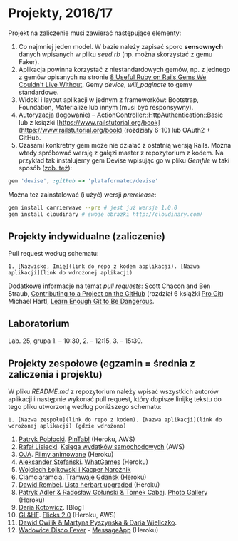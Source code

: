 # Projekty, 2016/17

Projekt na zaliczenie musi zawierać następujące elementy:

1. Co najmniej jeden model. W bazie należy zapisać sporo **sensownych** danych wpisanych w pliku _seed.rb_
  (np. można skorzystać z gemu Faker).
1. Aplikacja powinna korzystać z niestandardowych gemów, np. z jednego
  z gemów opisanych na stronie [8 Useful Ruby on Rails Gems We Couldn't Live Without](http://blog.planetargon.com/entries/8-useful-ruby-on-rails-gems-we-couldnt-live-without?__s=jvsvsq3unktoidfpqwzm).
  Gemy _device_, _will_paginate_ to gemy standardowe.
1. Widoki i layout aplikacji w jednym z frameworków:
   Bootstrap, Foundation, Materialize lub innym (musi być responsywny).
1. Autoryzacja (logowanie) – [ActionController::HttpAuthentication::Basic](http://edgeapi.rubyonrails.org/classes/ActionController/HttpAuthentication/Basic.html)
   lub z książki [https://www.railstutorial.org/book](https://www.railstutorial.org/book)
   (rozdziały 6-10) lub OAuth2 + GitHub.
1. Czasami konkretny gem może nie działać z ostatnią wersją Rails. Można wtedy spróbować
  wersję z gałęzi master z repozytorium z kodem. Na przykład tak instalujemy
  gem Devise wpisując go w pliku _Gemfile_ w taki sposób
  ([zob. też](http://bundler.io/git.html)):

```ruby
gem 'devise', :github => 'plataformatec/devise'
```
Można tez zainstalować (i użyć) wersji _prerelease_:
```sh
gem install carrierwave --pre # jest już wersja 1.0.0
gem install cloudinary # swoje obrazki http://cloudinary.com/
```

## Projekty indywidualne (zaliczenie)

Pull request według schematu:
```
1. [Nazwisko, Imię](link do repo z kodem applikacji). [Nazwa aplikacji](link do wdrożonej aplikacji)
```

Dodatkowe informacje na temat _pull requests_: Scott Chacon and Ben Straub,
[Contributing to a Project on the GitHub](https://git-scm.com/book/en/v2/GitHub-Contributing-to-a-Project)
(rozdział 6 książki [Pro Git](https://git-scm.com/book/en/v2))
Michael Hartl, [Learn Enough Git to Be Dangerous](https://www.learnenough.com/git-tutorial).

<!--
  Regular Expressions Tutorial, http://www.regular-expressions.info/tutorial.html
     Find: (\d+),(.+),(.+),.+,.*
  Replace: $1. $2, $3
-->

## Laboratorium

Lab. 25, grupa 1. – 10:30, 2. – 12:15, 3. – 15:30.


## Projekty zespołowe (egzamin = średnia z zaliczenia i projektu)

W pliku _README.md_ z repozytorium należy wpisać wszystkich autorów aplikacji
i następnie wykonać pull request, który dopisze linijkę tekstu do tego pliku
utworzoną według poniższego schematu:

```
1. [Nazwa zespołu](link do repo z kodem). [Nazwa aplikacji](link do wdrożonej aplikacji) (gdzie wdrożono)
```

1. [Patryk Pobłocki](https://github.com/ppoblocki/egzaminRails). [PinTab!](https://fast-shore-79390.herokuapp.com/) (Heroku, AWS)
1. [Rafał Lisiecki](https://github.com/littlefoxmiastko/ruby1). [Księga wydatków samochodowych](http://ec2-34-208-194-252.us-west-2.compute.amazonaws.com/) (AWS)
1. [OJA](https://github.com/lic-planer/ruby_zespolowy). [Filmy animowane](https://shrouded-ocean-49748.herokuapp.com/) (Heroku)
1. [Aleksander Stefański](https://github.com/astefanski1/WhatGames). [WhatGames](https://whatgames.herokuapp.com/games) (Heroku)
1. [Wojciech Łojkowski i Kacper Narożnik](https://github.com/wlojkowski/AlbumWebApp)
1. [Ciamciaramcia](https://github.com/atejszerska/ruby-asi-zespolowy). [Tramwaje Gdańsk](https://tramwaje-gdansk.herokuapp.com) (Heroku)
1. [Dawid Rombel](https://github.com/drombel/project-ruby). [Lista herbart upgraded](https://lista-herbat.herokuapp.com/) (Heroku)
1. [Patryk Adler & Radosław Gołuński & Tomek Cabaj](https://github.com/adlerpoland/mojeasi). [Photo Gallery](https://protected-ocean-44249.herokuapp.com/photos) (Heroku)
1. [Daria Kotowicz](https://github.com/dkotowicz/ruby_projekt2.git). [Blog]
1. [GL&HF](https://github.com/mkassjanski/asi-egzamin). [Flicks 2.0](https://flicks2.herokuapp.com/) (Heroku, AWS)
1. [Dawid Cwilik & Martyna Pyszyńska & Daria Wieliczko](https://github.com/Ruby-team/ExamProject).
1. [Wadowice Disco Fever](https://github.com/implssv/MessageApp) - [MessageApp](http://serene-spire-89656.herokuapp.com/) (Heroku)
